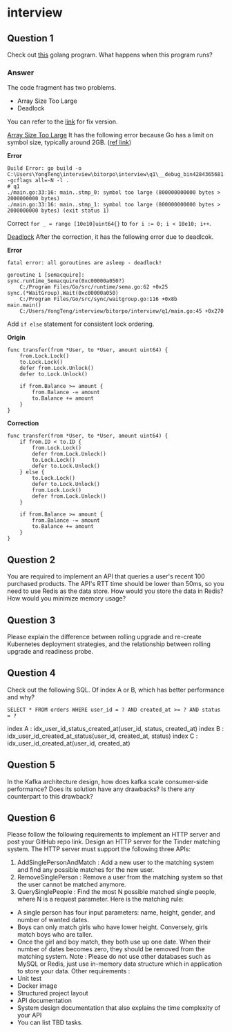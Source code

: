 # interview


## Question 1
Check out [this](https://hackmd.io/wp_lbzWrSc-vJFEpUb4OrQ?view) golang program. What happens when this program runs?

### Answer
The code fragment has two problems.
- Array Size Too Large
- Deadlock

You can refer to the [link](https://github.com/EyesHuang/interview/q1) for fix version.


<u>Array Size Too Large</u>
It has the following error because Go has a limit on symbol size, typically around 2GB. ([ref link](https://github.com/golang/go/issues/9862))

**Error**
```
Build Error: go build -o C:\Users\YongTeng\interview\bitorpo\interview\q1\__debug_bin4284365681.exe -gcflags all=-N -l .
# q1
./main.go:33:16: main..stmp_0: symbol too large (800000000000 bytes > 2000000000 bytes)
./main.go:33:16: main..stmp_1: symbol too large (800000000000 bytes > 2000000000 bytes) (exit status 1)
```

Correct `for _ = range [10e10]uint64{}` to `for i := 0; i < 10e10; i++`.


<u>Deadlock</u>
After the correction, it has the following error due to deadlcok.

**Error**
```
fatal error: all goroutines are asleep - deadlock!

goroutine 1 [semacquire]:
sync.runtime_Semacquire(0xc00000a050?)
	C:/Program Files/Go/src/runtime/sema.go:62 +0x25
sync.(*WaitGroup).Wait(0xc00000a050)
	C:/Program Files/Go/src/sync/waitgroup.go:116 +0x8b
main.main()
	C:/Users/YongTeng/interview/bitorpo/interview/q1/main.go:45 +0x270
```

Add `if else` statement for consistent lock ordering.

**Origin**
```
func transfer(from *User, to *User, amount uint64) {
	from.Lock.Lock()
	to.Lock.Lock()
	defer from.Lock.Unlock()
	defer to.Lock.Unlock()

	if from.Balance >= amount {
		from.Balance -= amount
		to.Balance += amount
	}
}
```

**Correction**
```
func transfer(from *User, to *User, amount uint64) {
	if from.ID < to.ID {
		from.Lock.Lock()
		defer from.Lock.Unlock()
		to.Lock.Lock()
		defer to.Lock.Unlock()
	} else {
		to.Lock.Lock()
		defer to.Lock.Unlock()
		from.Lock.Lock()
		defer from.Lock.Unlock()
	}

	if from.Balance >= amount {
		from.Balance -= amount
		to.Balance += amount
	}
}
```

## Question 2
You are required to implement an API that queries a user's recent 100
purchased products. The API's RTT time should be lower than 50ms, so you need to use
Redis as the data store. How would you store the data in Redis? How would you minimize
memory usage?


## Question 3
Please explain the difference between rolling upgrade and re-create
Kubernetes deployment strategies, and the relationship between rolling upgrade and
readiness probe.


## Question 4
Check out the following SQL. Of index A or B, which has better performance
and why?
```
SELECT * FROM orders WHERE user_id = ? AND created_at >= ? AND status = ?
```
index A : idx_user_id_status_created_at(user_id, status, created_at)
index B : idx_user_id_created_at_status(user_id, created_at, status)
index C : idx_user_id_created_at(user_id, created_at)

## Question 5
In the Kafka architecture design, how does kafka scale consumer-side
performance? Does its solution have any drawbacks? Is there any counterpart to this
drawback?


## Question 6
Please follow the following requirements to implement an HTTP server and post
your GitHub repo link.
Design an HTTP server for the Tinder matching system. The HTTP server must support the
following three APIs:
1. AddSinglePersonAndMatch : Add a new user to the matching system and find any
possible matches for the new user.
2. RemoveSinglePerson : Remove a user from the matching system so that the user
cannot be matched anymore.
3. QuerySinglePeople : Find the most N possible matched single people, where N is a
request parameter.
Here is the matching rule:
- A single person has four input parameters: name, height, gender, and number of
wanted dates.
- Boys can only match girls who have lower height. Conversely, girls match boys who
are taller.
- Once the girl and boy match, they both use up one date. When their number of dates
becomes zero, they should be removed from the matching system.
Note : Please do not use other databases such as MySQL or Redis, just use in-memory
data structure which in application to store your data.
Other requirements :
- Unit test
- Docker image
- Structured project layout
- API documentation
- System design documentation that also explains the time complexity of your API
- You can list TBD tasks.
